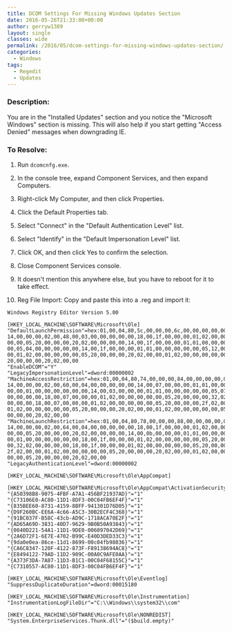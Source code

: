 ```yaml
---
title: DCOM Settings For Missing Windows Updates Section
date: 2016-05-26T21:33:00+00:00
author: gerryw1389
layout: single
classes: wide
permalink: /2016/05/dcom-settings-for-missing-windows-updates-section/
categories:
  - Windows
tags:
  - Regedit
  - Updates
---
```

<!--more-->

### Description:

You are in the "Installed Updates" section and you notice the "Microsoft Windows" section is missing. This will also help if you start getting "Access Denied" messages when downgrading IE.

### To Resolve:

1. Run `dcomcnfg.exe`.

2. In the console tree, expand Component Services, and then expand Computers.

3. Right-click My Computer, and then click Properties.

4. Click the Default Properties tab.

5. Select "Connect" in the "Default Authentication Level" list.

6. Select "Identify" in the "Default Impersonation Level" list.

7. Click OK, and then click Yes to confirm the selection.

8. Close Component Services console.

9. It doesn't mention this anywhere else, but you have to reboot for it to take effect.

10. Reg File Import: Copy and paste this into a .reg and import it:


   ```escape
   Windows Registry Editor Version 5.00

   [HKEY_LOCAL_MACHINE\SOFTWARE\Microsoft\Ole]  
   "DefaultLaunchPermission"=hex:01,00,04,80,5c,00,00,00,6c,00,00,00,00,00,00,00,\  
   14,00,00,00,02,00,48,00,03,00,00,00,00,00,18,00,1f,00,00,00,01,02,00,00,00,\  
   00,00,05,20,00,00,00,20,02,00,00,00,00,14,00,1f,00,00,00,01,01,00,00,00,00,\  
   00,05,04,00,00,00,00,00,14,00,1f,00,00,00,01,01,00,00,00,00,00,05,12,00,00,\  
   00,01,02,00,00,00,00,00,05,20,00,00,00,20,02,00,00,01,02,00,00,00,00,00,05,\  
   20,00,00,00,20,02,00,00  
   "EnableDCOM"="Y"  
   "LegacyImpersonationLevel"=dword:00000002  
   "MachineAccessRestriction"=hex:01,00,04,80,74,00,00,00,84,00,00,00,00,00,00,00,\  
   14,00,00,00,02,00,60,00,04,00,00,00,00,00,14,00,07,00,00,00,01,01,00,00,00,\  
   00,00,01,00,00,00,00,00,00,14,00,03,00,00,00,01,01,00,00,00,00,00,05,07,00,\  
   00,00,00,00,18,00,07,00,00,00,01,02,00,00,00,00,00,05,20,00,00,00,32,02,00,\  
   00,00,00,18,00,07,00,00,00,01,02,00,00,00,00,00,05,20,00,00,00,2f,02,00,00,\  
   01,02,00,00,00,00,00,05,20,00,00,00,20,02,00,00,01,02,00,00,00,00,00,05,20,\  
   00,00,00,20,02,00,00  
   "MachineLaunchRestriction"=hex:01,00,04,80,78,00,00,00,88,00,00,00,00,00,00,00,\  
   14,00,00,00,02,00,64,00,04,00,00,00,00,00,18,00,1f,00,00,00,01,02,00,00,00,\  
   00,00,05,20,00,00,00,20,02,00,00,00,00,14,00,0b,00,00,00,01,01,00,00,00,00,\  
   00,01,00,00,00,00,00,00,18,00,1f,00,00,00,01,02,00,00,00,00,00,05,20,00,00,\  
   00,32,02,00,00,00,00,18,00,1f,00,00,00,01,02,00,00,00,00,00,05,20,00,00,00,\  
   2f,02,00,00,01,02,00,00,00,00,00,05,20,00,00,00,20,02,00,00,01,02,00,00,00,\  
   00,00,05,20,00,00,00,20,02,00,00  
   "LegacyAuthenticationLevel"=dword:00000002

   [HKEY_LOCAL_MACHINE\SOFTWARE\Microsoft\Ole\AppCompat]

   [HKEY_LOCAL_MACHINE\SOFTWARE\Microsoft\Ole\AppCompat\ActivationSecurityCheckExemptionList]  
   "{A50398B8-9075-4FBF-A7A1-456BF21937AD}"="1"  
   "{C73106E0-AC80-11D1-8DF3-00C04FB6EF4F}"="1"  
   "{835BEE60-8731-4159-8BFF-941301D76D05}"="1"  
   "{D9F260BC-EE6A-4c66-A5C3-30B2ECF4C368}"="1"  
   "{91BC037F-B58C-43cb-AD9C-1718ACA70E2F}"="1"  
   "{AD65A69D-3831-40D7-9629-9B0B50A93843}"="1"  
   "{0040D221-54A1-11D1-9DE0-006097042D69}"="1"  
   "{2A6D72F1-6E7E-4702-B99C-E40D3DED33C3}"="1"  
   "{9da0e0ea-86ce-11d1-8699-00c04fb98036}"="1"  
   "{CA6C8347-120F-4122-873F-F89138694AC8}"="1"  
   "{E8494122-79AD-11D2-909C-00A0C9AFE0AA}"="1"  
   "{A373F3DA-7A87-11D3-B1C1-00C04F68155C}"="1"  
   "{C7310557-AC80-11D1-8DF3-00C04FB6EF4F}"="1"

   [HKEY_LOCAL_MACHINE\SOFTWARE\Microsoft\Ole\Eventlog]  
   "SuppressDuplicateDuration"=dword:00015180

   [HKEY_LOCAL_MACHINE\SOFTWARE\Microsoft\Ole\Instrumentation]  
   "InstrumentationLogFileDir"="C:\\Windows\\system32\\com"

   [HKEY_LOCAL_MACHINE\SOFTWARE\Microsoft\Ole\NONREDIST]  
   "System.EnterpriseServices.Thunk.dll"="($build.empty)"
   ```

